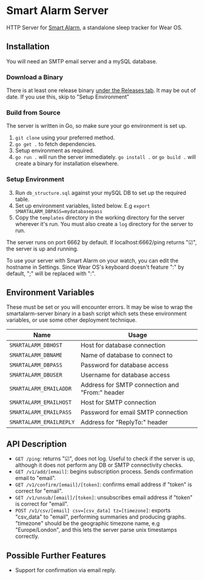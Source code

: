 # Smart Alarm Server
HTTP Server for [Smart Alarm](https://www.github.com/fridgecow/smartalarm), a standalone sleep tracker for Wear OS.

## Installation

You will need an SMTP email server and a mySQL database.

### Download a Binary

There is at least one release binary [under the Releases tab](https://github.com/fridgecow/smartalarm-server/releases). It may be out of date. If you use this, skip to "Setup Environment"

### Build from Source

The server is written in Go, so make sure your go environment is set up. 

1. `git clone` using your preferred method.
2. `go get .` to fetch dependencies.
3. Setup environment as required.
5. `go run .` will run the server immediately. `go install .` or `go build .` will create a binary for installation elsewhere.

### Setup Environment

3. Run `db_structure.sql` against your mySQL DB to set up the required table.
4. Set up environment variables, listed below. E.g `export SMARTALARM_DBPASS=mydatabasepass`
6. Copy the `templates` directory in the working directory for the server wherever it's run. You must also create a `log` directory for the server to run.

The server runs on port 6662 by default. If localhost:6662/ping returns "☑", the server is up and running.

To use your server with Smart Alarm on your watch, you can edit the hostname in Settings. Since Wear OS's keyboard doesn't feature ":" by default, ";" will be replaced with ":".

## Environment Variables

These must be set or you will encounter errors. It may be wise to wrap the smartalarm-server binary in a bash script which sets these environment variables, or use some other deployment technique.

| Name                  | Usage                                          |
|-----------------------|------------------------------------------------|
|`SMARTALARM_DBHOST`    | Host for database connection                   |
|`SMARTALARM_DBNAME`    | Name of database to connect to                 |
|`SMARTALARM_DBPASS`    | Password for database access                   |
|`SMARTALARM_DBUSER`    | Username for database access                   |
|`SMARTALARM_EMAILADDR` | Address for SMTP connection and "From:" header |
|`SMARTALARM_EMAILHOST` | Host for SMTP connection                       |
|`SMARTALARM_EMAILPASS` | Password for email SMTP connection             |
|`SMARTALARM_EMAILREPLY`| Address for "ReplyTo:" header                  |

## API Description

- `GET /ping`: returns "☑", does not log. Useful to check if the server is up, although it does not perform any DB or SMTP connectivity checks.
- `GET /v1/add/[email]`: begins subscription process. Sends confirmation email to "email".
- `GET /v1/confirm/[email]/[token]`: confirms email address if "token" is correct for "email".
- `GET /v1/unsub/[email]/[token]`: unsubscribes email address if "token" is correct for "email".
- `POST /v1/csv/[email] csv=[csv_data] tz=[timezone]`: exports "csv_data" to "email", performing summaries and producing graphs. "timezone" should be the geographic timezone name, e.g "Europe/London", and this lets the server parse unix timestamps correctly.

## Possible Further Features

- Support for confirmation via email reply.
